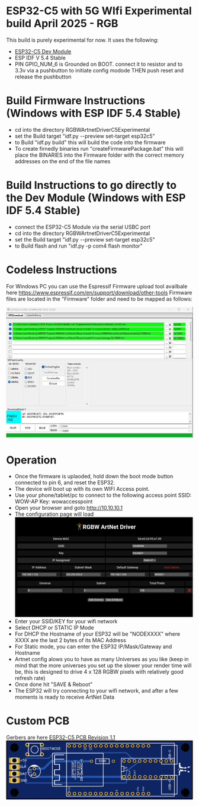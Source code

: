 # ESP32-C5 with 5G WIfi Experimental build April 2025 - RGB

This build is purely experimental for now. It uses the following:
- [ESP32-C5 Dev Module](https://docs.espressif.com/projects/esp-dev-kits/en/latest/esp32c5/esp32-c5-devkitc-1/index.html)
- ESP IDF V 5.4 Stable
- PIN GPIO_NUM_6 is Grounded on BOOT. connect it to resistor and to 3.3v via a pushbutton to initiate config modode THEN push reset and release the pushbutton

# Build Firmware Instructions (Windows with ESP IDF 5.4 Stable)

- cd into the directory RGBWArtnetDriverC5Experimental
- set the Build target "idf.py --preview set-target esp32c5"
- to Build "idf.py build" this will build the code into the firmware
- To create firnedly binaries run "createFirmwarePackage.bat" this will place the BINARIES into the Firmware folder with the correct memory addresses on the end of the file names

# Build Instructions to go directly to the Dev Module (Windows with ESP IDF 5.4 Stable)

- connect the ESP32-C5 Module via the serial USBC port
- cd into the directory RGBWArtnetDriverC5Experimental
- set the Build target "idf.py --preview set-target esp32c5"
- to Build  flash and run "idf.py -p com4 flash monitor"

# Codeless Instructions 

For Windows PC you can use the Espressif Firmware upload tool availbale here https://www.espressif.com/en/support/download/other-tools
Firmware files are located in the "Firmware" folder and need to be mapped as follows:

![Espressif Upload Tool](https://github.com/leonyuhanov/ESP32_RGBW_ArtNet/blob/main/RGBWArtnetDriverC5Experimental/Firmware/UpploadTool.jpg)

# Operation

-  Once the firmware is uplaoded, hold down the boot mode button connected to pin 6, and reset the ESP32. 
-  The device will boot up with its own WIFI Access point.
-  Use your phone/tablet/pc to connect to the following access point
SSID: WOW-AP
Key: wowaccesspoint
-  Open your browser and goto http://10.10.10.1
-  The configuration page will load 
![Web UI](https://github.com/leonyuhanov/ESP32_RGBW_ArtNet/blob/main/Firmware/ui.jpg)
-  Enter your SSID/KEY for your wifi network
-  Select DHCP or STATIC IP Mode
-  For DHCP the Hostname of your ESP32 will be "NODEXXXX" where XXXX are the last 2 bytes of its MAC Address
-  For Static mode, you can enter the ESP32 IP/Mask/Gateway and Hostname
-  Artnet config alows you to have as many Universes as you like (keep in mind that the more universes you set up the slower your render time will be, this is designed to drive 4 x 128 RGBW pixels with relatively good refresh rate)
-  Once done hit "SAVE & Reboot"
-  The ESP32 will try connecting to your wifi network, and after a few moments is ready to receive ArtNet Data

# Custom PCB

Gerbers are here [ESP32-C5 PCB Revision 1.1](https://github.com/leonyuhanov/ESP32_RGBW_ArtNet/blob/main/Module%20Build%20Documentation/Rev1.1.zip)
![Revision 1.1 PCB](https://github.com/leonyuhanov/ESP32_RGBW_ArtNet/blob/main/Module%20Build%20Documentation/revision1.1.jpg)
